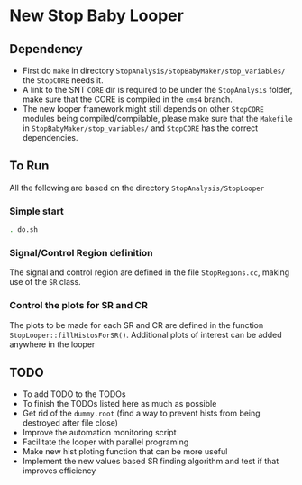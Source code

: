 # New Stop Baby Looper

## Dependency
* First do `make` in directory `StopAnalysis/StopBabyMaker/stop_variables/` the `StopCORE` needs it.
* A link to the SNT `CORE` dir is required to be under the `StopAnalysis` folder, make sure that the CORE is compiled in the `cms4` branch.
* The new looper framework might still depends on other `StopCORE` modules being compiled/compilable, 
  please make sure that the `Makefile` in `StopBabyMaker/stop_variables/` and `StopCORE` has the correct dependencies.
  
## To Run
All the following are based on the directory `StopAnalysis/StopLooper`
### Simple start
``` bash
. do.sh
```

### Signal/Control Region definition
The signal and control region are defined in the file `StopRegions.cc`, making use of the `SR` class.

### Control the plots for SR and CR
The plots to be made for each SR and CR are defined in the function `StopLooper::fillHistosForSR()`. 
Additional plots of interest can be added anywhere in the looper 


## TODO
* To add TODO to the TODOs
* To finish the TODOs listed here as much as possible
* Get rid of the `dummy.root` (find a way to prevent hists from being destroyed after file close)
* Improve the automation monitoring script
* Facilitate the looper with parallel programing
* Make new hist ploting function that can be more useful
* Implement the new values based SR finding algorithm and test if that improves efficiency
